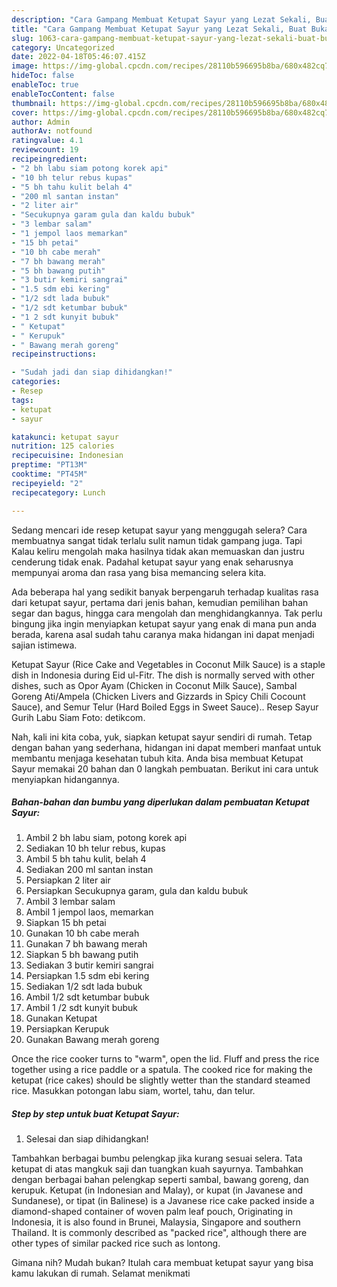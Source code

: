 ```yaml
---
description: "Cara Gampang Membuat Ketupat Sayur yang Lezat Sekali, Buat Buka Puasa}"
title: "Cara Gampang Membuat Ketupat Sayur yang Lezat Sekali, Buat Buka Puasa}"
slug: 1063-cara-gampang-membuat-ketupat-sayur-yang-lezat-sekali-buat-buka-puasa
category: Uncategorized
date: 2022-04-18T05:46:07.415Z
image: https://img-global.cpcdn.com/recipes/28110b596695b8ba/680x482cq70/ketupat-sayur-foto-resep-utama.jpg
hideToc: false
enableToc: true
enableTocContent: false
thumbnail: https://img-global.cpcdn.com/recipes/28110b596695b8ba/680x482cq70/ketupat-sayur-foto-resep-utama.jpg
cover: https://img-global.cpcdn.com/recipes/28110b596695b8ba/680x482cq70/ketupat-sayur-foto-resep-utama.jpg
author: Admin
authorAv: notfound
ratingvalue: 4.1
reviewcount: 19
recipeingredient:
- "2 bh labu siam potong korek api"
- "10 bh telur rebus kupas"
- "5 bh tahu kulit belah 4"
- "200 ml santan instan"
- "2 liter air"
- "Secukupnya garam gula dan kaldu bubuk"
- "3 lembar salam"
- "1 jempol laos memarkan"
- "15 bh petai"
- "10 bh cabe merah"
- "7 bh bawang merah"
- "5 bh bawang putih"
- "3 butir kemiri sangrai"
- "1.5 sdm ebi kering"
- "1/2 sdt lada bubuk"
- "1/2 sdt ketumbar bubuk"
- "1 2 sdt kunyit bubuk"
- " Ketupat"
- " Kerupuk"
- " Bawang merah goreng"
recipeinstructions:

- "Sudah jadi dan siap dihidangkan!"
categories:
- Resep
tags:
- ketupat
- sayur

katakunci: ketupat sayur 
nutrition: 125 calories
recipecuisine: Indonesian
preptime: "PT13M"
cooktime: "PT45M"
recipeyield: "2"
recipecategory: Lunch

---
```



Sedang mencari ide resep ketupat sayur yang menggugah selera? Cara membuatnya sangat tidak terlalu sulit namun tidak gampang juga. Tapi Kalau keliru mengolah maka hasilnya tidak akan memuaskan dan justru cenderung tidak enak. Padahal ketupat sayur yang enak seharusnya mempunyai aroma dan rasa yang bisa memancing selera kita.


Ada beberapa hal yang sedikit banyak berpengaruh terhadap kualitas rasa dari ketupat sayur, pertama dari jenis bahan, kemudian pemilihan bahan segar dan bagus, hingga cara mengolah dan menghidangkannya. Tak perlu bingung jika ingin menyiapkan ketupat sayur yang enak di mana pun anda berada, karena asal sudah tahu caranya maka hidangan ini dapat menjadi sajian istimewa.

Ketupat Sayur (Rice Cake and Vegetables in Coconut Milk Sauce) is a staple dish in Indonesia during Eid ul-Fitr. The dish is normally served with other dishes, such as Opor Ayam (Chicken in Coconut Milk Sauce), Sambal Goreng Ati/Ampela (Chicken Livers and Gizzards in Spicy Chili Cocount Sauce), and Semur Telur (Hard Boiled Eggs in Sweet Sauce).. Resep Sayur Gurih Labu Siam Foto: detikcom.


Nah, kali ini kita coba, yuk, siapkan ketupat sayur sendiri di rumah. Tetap dengan bahan yang sederhana, hidangan ini dapat memberi manfaat untuk membantu menjaga kesehatan tubuh kita. Anda bisa membuat Ketupat Sayur memakai 20 bahan dan 0 langkah pembuatan. Berikut ini cara untuk menyiapkan hidangannya.

<!--inarticleads1-->

##### Bahan-bahan dan bumbu yang diperlukan dalam pembuatan Ketupat Sayur:

1. Ambil 2 bh labu siam, potong korek api
1. Sediakan 10 bh telur rebus, kupas
1. Ambil 5 bh tahu kulit, belah 4
1. Sediakan 200 ml santan instan
1. Persiapkan 2 liter air
1. Persiapkan Secukupnya garam, gula dan kaldu bubuk
1. Ambil 3 lembar salam
1. Ambil 1 jempol laos, memarkan
1. Siapkan 15 bh petai
1. Gunakan 10 bh cabe merah
1. Gunakan 7 bh bawang merah
1. Siapkan 5 bh bawang putih
1. Sediakan 3 butir kemiri sangrai
1. Persiapkan 1.5 sdm ebi kering
1. Sediakan 1/2 sdt lada bubuk
1. Ambil 1/2 sdt ketumbar bubuk
1. Ambil 1 /2 sdt kunyit bubuk
1. Gunakan  Ketupat
1. Persiapkan  Kerupuk
1. Gunakan  Bawang merah goreng


Once the rice cooker turns to &#34;warm&#34;, open the lid. Fluff and press the rice together using a rice paddle or a spatula. The cooked rice for making the ketupat (rice cakes) should be slightly wetter than the standard steamed rice. Masukkan potongan labu siam, wortel, tahu, dan telur. 

<!--inarticleads2-->

##### Step by step untuk buat Ketupat Sayur:


1. Selesai dan siap dihidangkan!

Tambahkan berbagai bumbu pelengkap jika kurang sesuai selera. Tata ketupat di atas mangkuk saji dan tuangkan kuah sayurnya. Tambahkan dengan berbagai bahan pelengkap seperti sambal, bawang goreng, dan kerupuk. Ketupat (in Indonesian and Malay), or kupat (in Javanese and Sundanese), or tipat (in Balinese) is a Javanese rice cake packed inside a diamond-shaped container of woven palm leaf pouch, Originating in Indonesia, it is also found in Brunei, Malaysia, Singapore and southern Thailand. It is commonly described as &#34;packed rice&#34;, although there are other types of similar packed rice such as lontong. 

Gimana nih? Mudah bukan? Itulah cara membuat ketupat sayur yang bisa kamu lakukan di rumah. Selamat menikmati

